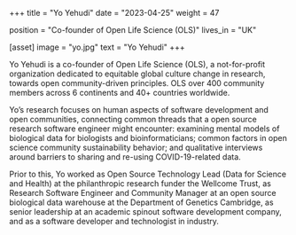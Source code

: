 +++
title = "Yo Yehudi"
date = "2023-04-25"
weight = 47

position = "Co-founder of Open Life Science (OLS)"
lives_in = "UK"

[asset]
  image = "yo.jpg"
  text = "Yo Yehudi"
+++

Yo Yehudi is a co-founder of Open Life Science (OLS), a not-for-profit organization dedicated to equitable global culture change in research, towards open community-driven principles. OLS over 400 community members across 6 continents and 40+ countries worldwide.

Yo’s research focuses on human aspects of software development and open communities, connecting common threads that a open source research software engineer might encounter: examining mental models of biological data for biologists and bioinformaticians; common factors in open science community sustainability behavior; and qualitative interviews around barriers to sharing and re-using COVID-19-related data.

Prior to this, Yo worked as Open Source Technology Lead (Data for Science and Health) at the philanthropic research funder the Wellcome Trust, as Research Software Engineer and Community Manager at an open source biological data warehouse at the Department of Genetics Cambridge, as senior leadership at an academic spinout software development company, and as a software developer and technologist in industry.
